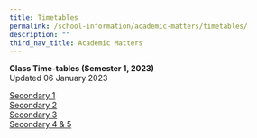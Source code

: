 ```yaml
---
title: Timetables
permalink: /school-information/academic-matters/timetables/
description: ""
third_nav_title: Academic Matters
---
```

**Class Time-tables (Semester 1, 2023)** <br>
Updated 06 January 2023

[Secondary 1](/files/KRSS%20Timetable%20Semester%201%202023_Class%20Timetable_Sec%201_updated%206%20Jan.pdf)<br>
[Secondary 2](/files/KRSS%20Timetable%20Semester%201%202023_Class%20Timetable_Sec%202.pdf)<br>
[Secondary 3](/files/KRSS%20Timetable%20Semester%201%202023_Class%20Timetable_Sec%203.pdf)<br>
[Secondary 4 & 5](/files/KRSS%20Timetable%20Semester%201%202023_Class%20Timetable_Sec%204&5_Updated%203%20Jan.pdf)